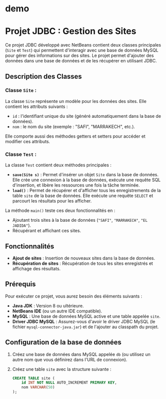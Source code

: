 # demo
# Projet JDBC : Gestion des Sites

Ce projet JDBC développé avec NetBeans contient deux classes principales (`Site` et `Test`) qui permettent d'interagir avec une base de données MySQL pour gérer des informations sur des sites. Le projet permet d'ajouter des données dans une base de données et de les récupérer en utilisant JDBC.

## Description des Classes

### Classe `Site` :
La classe `Site` représente un modèle pour les données des sites. Elle contient les attributs suivants :
- `id` : l'identifiant unique du site (généré automatiquement dans la base de données).
- `nom` : le nom du site (exemple : "SAFI", "MARRAKECH", etc.).

Elle comporte aussi des méthodes getters et setters pour accéder et modifier ces attributs.

### Classe `Test` :
La classe `Test` contient deux méthodes principales :
- **`save(Site s)`** : Permet d'insérer un objet `Site` dans la base de données. Elle crée une connexion à la base de données, exécute une requête SQL d'insertion, et libère les ressources une fois la tâche terminée.
- **`load()`** : Permet de récupérer et d'afficher tous les enregistrements de la table `site` de la base de données. Elle exécute une requête `SELECT` et parcourt les résultats pour les afficher.

La méthode `main()` teste ces deux fonctionnalités en :
- Ajoutant trois sites à la base de données (`"SAFI"`, `"MARRAKECH"`, `"EL JADIDA"`).
- Récupérant et affichant ces sites.

## Fonctionnalités

- **Ajout de sites** : Insertion de nouveaux sites dans la base de données.
- **Récupération de sites** : Récupération de tous les sites enregistrés et affichage des résultats.

## Prérequis

Pour exécuter ce projet, vous aurez besoin des éléments suivants :
- **Java JDK** : Version 8 ou ultérieure.
- **NetBeans IDE** (ou un autre IDE compatible).
- **MySQL** : Une base de données MySQL active et une table appelée `site`.
- **Driver JDBC MySQL** : Assurez-vous d'avoir le driver JDBC MySQL (le fichier `mysql-connector-java.jar`) et de l'ajouter au classpath du projet.

## Configuration de la base de données

1. Créez une base de données dans MySQL appelée `db` (ou utilisez un autre nom que vous définirez dans l'URL de connexion).
2. Créez une table `site` avec la structure suivante :

   ```sql
   CREATE TABLE site (
       id INT NOT NULL AUTO_INCREMENT PRIMARY KEY,
       nom VARCHAR(50)
   );
